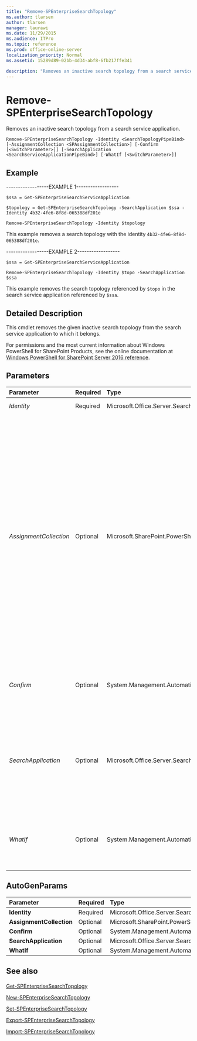 ```yaml
---
title: "Remove-SPEnterpriseSearchTopology"
ms.author: tlarsen
author: tlarsen
manager: laurawi
ms.date: 11/29/2015
ms.audience: ITPro
ms.topic: reference
ms.prod: office-online-server
localization_priority: Normal
ms.assetid: 15289d89-02bb-4d34-abf8-6fb217ffe341

description: "Removes an inactive search topology from a search service application."
---
```


# Remove-SPEnterpriseSearchTopology

Removes an inactive search topology from a search service application.
  
```
Remove-SPEnterpriseSearchTopology -Identity <SearchTopologyPipeBind> [-AssignmentCollection <SPAssignmentCollection>] [-Confirm [<SwitchParameter>]] [-SearchApplication <SearchServiceApplicationPipeBind>] [-WhatIf [<SwitchParameter>]]

```

## Example

------------------EXAMPLE 1------------------
  
```
$ssa = Get-SPEnterpriseSearchServiceApplication
```

```
$topology = Get-SPEnterpriseSearchTopology -SearchApplication $ssa -Identity 4b32-4fe6-8f8d-065388df201e
```

```
Remove-SPEnterpriseSearchTopology -Identity $topology
```

This example removes a search topology with the identity  `4b32-4fe6-8f8d-065388df201e`.
  
------------------EXAMPLE 2------------------
  
```
$ssa = Get-SPEnterpriseSearchServiceApplication

```

```
Remove-SPEnterpriseSearchTopology -Identity $topo -SearchApplication $ssa
```

This example removes the search topology referenced by  `$topo` in the search service application referenced by  `$ssa`.
  
## Detailed Description

This cmdlet removes the given inactive search topology from the search service application to which it belongs.
  
For permissions and the most current information about Windows PowerShell for SharePoint Products, see the online documentation at [Windows PowerShell for SharePoint Server 2016 reference](https://go.microsoft.com/fwlink/p/?LinkId=671715). 
  
## Parameters

|**Parameter**|**Required**|**Type**|**Description**|
|:-----|:-----|:-----|:-----|
| _Identity_ <br/> |Required  <br/> |Microsoft.Office.Server.Search.Cmdlet.SearchTopologyPipeBind  <br/> |Specifies the search topology to retrieve.  <br/> |
| _AssignmentCollection_ <br/> |Optional  <br/> |Microsoft.SharePoint.PowerShell.SPAssignmentCollection  <br/> |Manages objects for the purpose of proper disposal. Use of objects, such as **SPWeb** or **SPSite**, can use large amounts of memory and use of these objects in Windows PowerShell scripts requires proper memory management. Using the **SPAssignment** object, you can assign objects to a variable and dispose of the objects after they are needed to free up memory. When **SPWeb**, **SPSite**, or **SPSiteAdministration** objects are used, the objects are automatically disposed of if an assignment collection or the **Global** parameter is not used.  <br/> > [!NOTE]> When the **Global** parameter is used, all objects are contained in the global store. If objects are not immediately used, or disposed of by using the **Stop-SPAssignment** command, an out-of-memory scenario can occur.           |
| _Confirm_ <br/> |Optional  <br/> |System.Management.Automation.SwitchParameter  <br/> |Prompts you for confirmation before executing the command. For more information, type the following command: **get-help about_commonparameters** <br/> |
| _SearchApplication_ <br/> |Optional  <br/> |Microsoft.Office.Server.Search.Cmdlet.SearchServiceApplicationPipeBind  <br/> |Specifies the search application to which the search topology belongs.  <br/> The type must be a valid GUID, in the form 12345678-90ab-cdef-1234-567890bcdefgh; a valid search application name (for example, SearchApp1); or an instance of a valid **SearchServiceApplication** object.  <br/> |
| _WhatIf_ <br/> |Optional  <br/> |System.Management.Automation.SwitchParameter  <br/> |Displays a message that describes the effect of the command instead of executing the command. For more information, type the following command: **get-help about_commonparameters** <br/> |
   
## AutoGenParams

|**Parameter**|**Required**|**Type**|**Description**|
|:-----|:-----|:-----|:-----|
|**Identity** <br/> |Required  <br/> |Microsoft.Office.Server.Search.Cmdlet.SearchTopologyPipeBind  <br/> ||
|**AssignmentCollection** <br/> |Optional  <br/> |Microsoft.SharePoint.PowerShell.SPAssignmentCollection  <br/> ||
|**Confirm** <br/> |Optional  <br/> |System.Management.Automation.SwitchParameter  <br/> ||
|**SearchApplication** <br/> |Optional  <br/> |Microsoft.Office.Server.Search.Cmdlet.SearchServiceApplicationPipeBind  <br/> ||
|**WhatIf** <br/> |Optional  <br/> |System.Management.Automation.SwitchParameter  <br/> ||
   
## See also

#### 

[Get-SPEnterpriseSearchTopology](get-spenterprisesearchtopology.md)
  
[New-SPEnterpriseSearchTopology](new-spenterprisesearchtopology.md)
  
[Set-SPEnterpriseSearchTopology](set-spenterprisesearchtopology.md)
  
[Export-SPEnterpriseSearchTopology](export-spenterprisesearchtopology.md)
  
[Import-SPEnterpriseSearchTopology](import-spenterprisesearchtopology.md)

